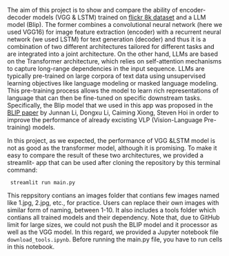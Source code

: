 The aim of this project is to show and compare the ability of encoder-decoder models (VGG & LSTM) trained on [flickr 8k dataset](https://www.kaggle.com/datasets/adityajn105/flickr8k/data) and a LLM model (Blip). The former combines a convolutional neural network (here we used VGG16) for image feature extraction (encoder) with a recurrent neural network (we used LSTM) for text generation (decoder) and thus it is a combination of two different architectures tailored for different tasks and are integrated into a joint architecture. On the other hand, LLMs are based on the Transformer architecture, which relies on self-attention mechanisms to capture long-range dependencies in the input sequence. LLMs are typically pre-trained on large corpora of text data using unsupervised learning objectives like language modeling or masked language modeling. This pre-training process allows the model to learn rich representations of language that can then be fine-tuned on specific downstream tasks. Specifically, the Blip model that we used in this app was proposed in the [BLIP paper](https://arxiv.org/abs/2201.12086) by Junnan Li, Dongxu Li, Caiming Xiong, Steven Hoi in order to improve the performance of already excisting VLP (Vision-Language Pre-training) models.

In this project, as we expected, the performance of VGG &LSTM model is not as good as the transformer model, although it is promising. To make it easy to compare the result of these two architectures, we provided a streamlit- app that can be used after cloning the repository by this terminal command:

``` streamlit run main.py```

This reppsitory contians an images folder that contians few images named like 1.jpg, 2.jpg, etc., for practice. Users can replace their own images with similar form of naming, between 1-10.
It also includes a tools folder which contians all trained models and their dependency. Note that, due to GitHub limit for large sizes, we could not push the BLIP model and it processor as well as the VGG model. In this regard, we provided a Jupyter notebook file `download_tools.ipynb`. Before running the main.py file, you have to run cells in this notebook.
